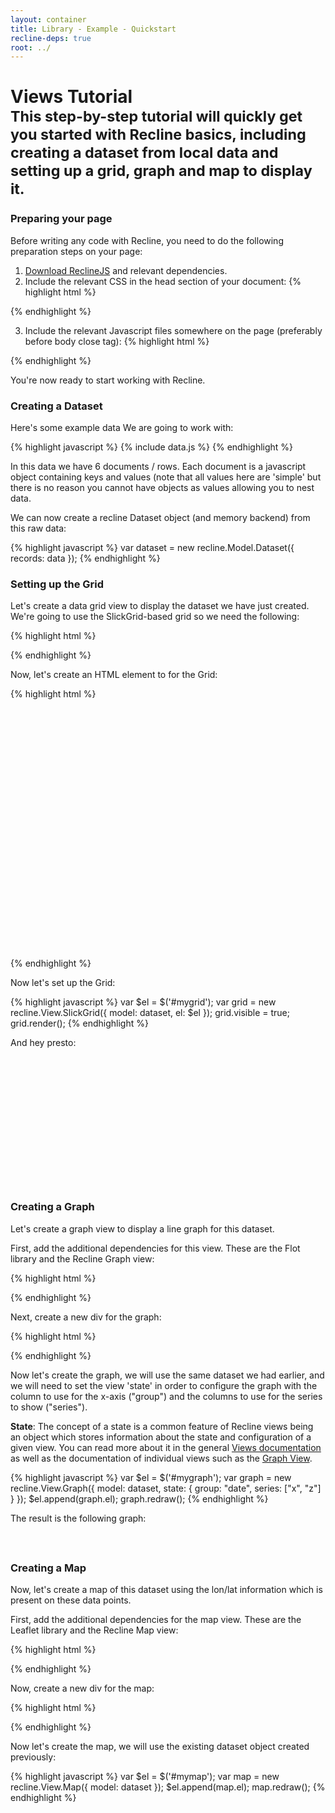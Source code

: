 ```yaml
---
layout: container
title: Library - Example - Quickstart
recline-deps: true
root: ../
---
```


<div class="page-header">
  <h1>
    Views Tutorial
    <br />
    <small>This step-by-step tutorial will quickly get you started with Recline basics, including creating a dataset from local data and setting up a grid, graph and map to display it.</small>
  </h1>
</div>

### Preparing your page

Before writing any code with Recline, you need to do the following preparation steps on your page:

1. [Download ReclineJS]({{page.root}}download.html) and relevant dependencies.
2. Include the relevant CSS in the head section of your document:
    {% highlight html %}
<!-- you do not have to use bootstrap but we use it by default -->
<link rel="stylesheet" href="vendor/bootstrap/2.0.2/css/bootstrap.css" />
<!-- CSS for relevant view components - here we just have grid -->
<link rel="stylesheet" href="css/grid.css" />{% endhighlight %}

3. Include the relevant Javascript files somewhere on the page (preferably before body close tag):
    {% highlight html %}<!-- 3rd party dependencies -->
<script type="text/javascript" src="vendor/jquery/1.7.1/jquery.js"></script>
<script type="text/javascript" src="vendor/underscore/1.1.6/underscore.js"></script>
<script type="text/javascript" src="vendor/backbone/0.5.1/backbone.js"></script>
<script type="text/javascript" src="vendor/jquery.mustache.js"></script>
<script type="text/javascript" src="vendor/bootstrap/2.0.2/bootstrap.js"></script>
<!-- note that we could include individual components rather than whole of recline e.g.
<script type="text/javascript" src="src/model.js"></script>
<script type="text/javascript" src="src/backend/memory.js"></script>
<script type="text/javascript" src="src/view-grid.js"></script>
-->
<script type="text/javascript" src="dist/recline.js"></script>{% endhighlight %}

You're now ready to start working with Recline.

### Creating a Dataset

Here's some example data We are going to work with:

{% highlight javascript %}
{% include data.js %}
{% endhighlight %}

In this data we have 6 documents / rows. Each document is a javascript object
containing keys and values (note that all values here are 'simple' but there is
no reason you cannot have objects as values allowing you to nest data.

We can now create a recline Dataset object (and memory backend) from this raw data: 

{% highlight javascript %}
var dataset = new recline.Model.Dataset({
  records: data
});
{% endhighlight %}


### Setting up the Grid


Let's create a data grid view to display the dataset we have just created.  We're going to use the SlickGrid-based grid so we need the following:

{% highlight html %}
<link rel="stylesheet" href="css/slickgrid.css">

<!-- vendor -->
<script type="text/javascript" src="{{page.root}}vendor/slickgrid/2.0.1/jquery-ui-1.8.16.custom.min.js"></script>
<script type="text/javascript" src="{{page.root}}vendor/slickgrid/2.0.1/jquery.event.drag-2.0.min.js"></script>
<script type="text/javascript" src="{{page.root}}vendor/slickgrid/2.0.1/slick.grid.min.js"></script>

<!-- Recline -->
<script type="text/javascript" src="src/view.slickgrid.js"></script>
{% endhighlight %}

Now, let's create an HTML element to for the Grid:

{% highlight html %}
<div id="mygrid" style="height: 400px"></div>
{% endhighlight %}

Now let's set up the Grid:

{% highlight javascript %}
var $el = $('#mygrid');
var grid = new recline.View.SlickGrid({
  model: dataset,
  el: $el
});
grid.visible = true;
grid.render();
{% endhighlight %}

And hey presto:

<div id="mygrid" class="recline-read-only" style="margin-bottom: 30px; height: 200px;">&nbsp;</div>

<script type="text/javascript">
{% include data.js %}
var dataset = new recline.Model.Dataset({
  records: data
});
var $el = $('#mygrid');
var grid = new recline.View.SlickGrid({
  model: dataset,
  el: $el
});
grid.visible = true;
grid.render();
</script>

### Creating a Graph

Let's create a graph view to display a line graph for this dataset.

First, add the additional dependencies for this view. These are the Flot
library and the Recline Graph view:

{% highlight html %}
<link rel="stylesheet" href="css/graph.css">

<!-- javascript -->
<script type="text/javascript" src="vendor/flotr2/flotr2.js"></script>
<script type="text/javascript" src="src/view.graph.js"></script>
{% endhighlight %}

Next, create a new div for the graph:

{% highlight html %}
<div id="mygraph"></div>
{% endhighlight %}

Now let's create the graph, we will use the same dataset we had earlier, and we will need to set the view 'state' in order to configure the graph with the column to use for the x-axis ("group") and the columns to use for the series to show ("series").

<div class="alert alert-info">
<strong>State</strong>: The concept of a state is a common feature of Recline views being an object
which stores information about the state and configuration of a given view. You
can read more about it in the general <a href="../docs/views.html">Views
documentation</a> as well as the documentation of individual views such as the
<a href="../docs/src/view.graph.html">Graph View</a>.
</div>

{% highlight javascript %}
var $el = $('#mygraph');
var graph = new recline.View.Graph({
  model: dataset,
  state: {
    group: "date",
    series: ["x", "z"]
  }
});
$el.append(graph.el);
graph.redraw();
{% endhighlight %}

The result is the following graph:

<div id="mygraph" style="margin-bottom: 30px;">&nbsp;</div>

<script type="text/javascript">
var $el = $('#mygraph');
var graph = new recline.View.Graph({
  model: dataset,
  state: {
    graphType: "lines-and-points",
    group: "x",
    series: ["y", "z"]
  }
});
$el.append(graph.el);
graph.redraw();
</script>

### Creating a Map

Now, let's create a map of this dataset using the lon/lat information which is
present on these data points.

First, add the additional dependencies for the map view. These are the Leaflet
library and the Recline Map view:

{% highlight html %}
<!-- css -->
<link rel="stylesheet" href="vendor/leaflet/0.3.1/leaflet.css">
<!--[if lte IE 8]>
<link rel="stylesheet" href="vendor/leaflet/0.3.1/leaflet.ie.css" />
<![endif]-->
<link rel="stylesheet" href="css/map.css">

<!-- javascript -->
<script type="text/javascript" src="vendor/leaflet/0.3.1/leaflet.js"></script>
<script type="text/javascript" src="src/view-map.js"></script>
{% endhighlight %}

Now, create a new div for the map:

{% highlight html %}
<div id="mymap"></div>
{% endhighlight %}

Now let's create the map, we will use the existing dataset object created
previously:

{% highlight javascript %}
var $el = $('#mymap');
var map = new recline.View.Map({
  model: dataset
});
$el.append(map.el);
map.redraw();
{% endhighlight %}

<div id="mymap">&nbsp;</div>

<script type="text/javascript">
var $el = $('#mymap');
var map = new recline.View.Map({
  model: dataset
});
$el.append(map.el);
map.render();
</script>

